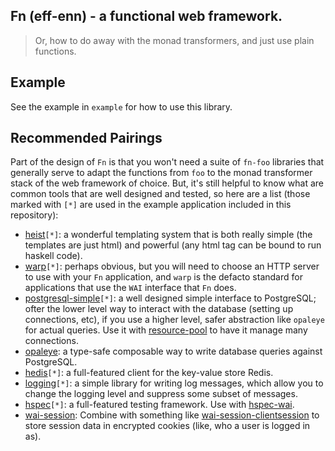 ## Fn (eff-enn) - a functional web framework.

> Or, how to do away with the monad transformers, and just use plain
> functions.

## Example

See the example in `example` for how to use this library.

## Recommended Pairings

Part of the design of `Fn` is that you won't need a suite of `fn-foo`
libraries that generally serve to adapt the functions from `foo` to
the monad transformer stack of the web framework of choice. But, it's
still helpful to know what are common tools that are well designed and
tested, so here are a list (those marked with `[*]` are used in the
example application included in this repository):

- [heist](http://hackage.haskell.org/package/heist)`[*]`: a wonderful
  templating system that is both really simple (the templates are just
  html) and powerful (any html tag can be bound to run haskell code).
- [warp](http://hackage.haskell.org/package/warp)`[*]`: perhaps obvious,
  but you will need to choose an HTTP server to use with your `Fn`
  application, and `warp` is the defacto standard for applications that
  use the `WAI` interface that `Fn` does.
- [postgresql-simple](https://hackage.haskell.org/package/postgresql-simple)`[*]`:
  a well designed simple interface to PostgreSQL; ofter the lower
  level way to interact with the database (setting up connections,
  etc), if you use a higher level, safer abstraction like `opaleye`
  for actual queries. Use it with
  [resource-pool](https://hackage.haskell.org/package/resource-pool)
  to have it manage many connections.
- [opaleye](https://hackage.haskell.org/package/opaleye): a type-safe
  composable way to write database queries against PostgreSQL.
- [hedis](https://hackage.haskell.org/package/hedis)`[*]`: a full-featured
  client for the key-value store Redis.
- [logging](https://hackage.haskell.org/package/logging)`[*]`: a simple
  library for writing log messages, which allow you to change the
  logging level and suppress some subset of messages.
- [hspec](https://hackage.haskell.org/package/hspec)`[*]`: a full-featured
  testing framework. Use with
  [hspec-wai](https://hackage.haskell.org/package/hspec-wai).
- [wai-session](https://hackage.haskell.org/package/wai-session):
  Combine with something like
  [wai-session-clientsession](https://hackage.haskell.org/package/wai-session-clientsession)
  to store session data in encrypted cookies (like, who a user is
  logged in as).
